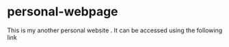 # personal-webpage
<p>This is my another personal website . It can be accessed using the following link</p>
<h2 align="center"><a href=""></a></h2>
